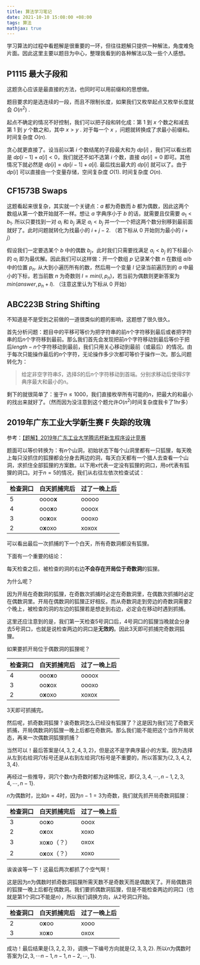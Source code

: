 ```yaml
---
title: 算法学习笔记
date: 2021-10-10 15:08:00 +08:00
tags: 算法
mathjax: true
---
```


学习算法的过程中看题解是很重要的一环，但往往题解只提供一种解法，角度难免片面。因此这里主要以题目为中心，整理我看到的各种解法以及一些个人感想。

## P1115 最大子段和

这题贪心应该是最直接的方法，也同时可以用前缀和的思想做。

题目要求的是选连续的一段，而且不限制长度，如果我们又枚举起点又枚举长度就会 $O(n^2)$ .

起点不确定的情况不好控制，我们可以把子段和转化成：第 $1$ 到 $x$ 个数之和减去第 $1$ 到 $y$ 个数之和，其中 $x > y$ . 对于每一个 $x$ ，问题就转换成了求最小前缀和。时间复杂度 $O(n)$.

贪心就更直接了。设当前以第 $i$ 个数结尾的子段最大和为 $dp[i]$ ，我们可以看出若是 $dp[i - 1] + a[i] < 0$，我们就还不如不选第 $i$ 个数，直接 $dp[i] = 0$ 即可。其他情况下就必然是 $dp[i] = dp[i - 1] + a[i]$. 最后找出最大的 $dp[i]$ 就可以了。由于 $dp[i]$ 可以直接由一个变量存储，空间复杂度 $O(1)$. 时间复杂度 $O(n)$.

## CF1573B Swaps

这题看起来很复杂，其实就一个关键点：$a$ 都为奇数而 $b$ 都为偶数，因此这两个数组从第一个数开始就不一样。想让 $a$ 字典序小于 $b$ 的话，就需要且仅需要 $a_1<b_1$. 所以只要找到一对 $a_i$ 和 $b_j$ 满足 $a_i<b_j$ 并一个一个把这两个数分别移到最前面就好了。此时问题就转化为找最小的 $i+j-2$. （若下标从 $0$ 开始则为最小的 $i+j$）

假设我们一定要选某个 $b$ 中的偶数 $b_j$，此时我们只需要找满足 $a_i<b_j$ 的下标最小的 $a_i$ 即为最优解。因此我们可以这样做：开一个数组 $p$ 记录某个数 $n$ 在数组 $a/b$ 中的位置 $p_n$. 从大到小遍历所有的数，然后用一个变量 $l$ 记录当前遍历到的 $a$ 中最小的下标，若当前数 $n$ 为奇数则 $l=min(l, p_n)$，若当前为偶数则更新答案为 $min(answer, p_n + l)$. （注意这里认为下标从 $0$ 开始）

## ABC223B String Shifting

不知道是不是受到之前做的一道很类似的题的影响，这题想了很久很久。

首先分析问题：题目中的平移可等价为把字符串的前$n$个字符移到最后或者把字符串的后$n$个字符移到最前。那么我们首先会发现把前$n$个字符移动到最后等价于把后$length-n$个字符移动到最前，我们只用关心移动到最前（或最后）的情况。由于每次只能操作最后的$n$个字符，无论操作多少次都可等价于操作一次。那么问题转化为：

> 给定非空字符串$S$，选择$S$的后$n$个字符移动到首端。分别求移动后使得$S$字典序最大和最小的$n$。

剩下的就很简单了：鉴于$n\leq1000$，我们直接枚举所有可能的$n$，把最大的和最小的找出来就好了。（然而因为没注意到这个题允许$O(n^2)$时间复杂度我卡了1hr多）

## 2019年广东工业大学新生赛 F 失踪的玫瑰

参考：[【题解】2019年广东工业大学腾讯杯新生程序设计竞赛](https://www.nowcoder.com/discuss/352755)

题面可以等价转换为：有$n$个山洞，初始状态下每个山洞里都有一只狐狸，每天晚上每只没抓住的狐狸都会分身去两边的洞，每天白天都有一个猎人去查看一个山洞，求抓住全部狐狸的方案数。以下用x代表一定没有狐狸的洞口，用o代表有狐狸的洞口。对于$n=5$的情况，我们从右往左依次检查试试：

| 检查洞口 | 白天抓捕完后 | 过了一晚上后 |
| -------- | ------------ | ------------ |
| 5        | oooo**x**    | ooooo        |
| 4        | ooo**x**o    | oooox        |
| 3        | oo**x**ox    | oooxo        |
| 2        | o**x**oxo    | xoxox        |

可以看出最后一次抓捕的下一个白天，所有奇数洞都没有狐狸。

下面有一个重要的结论：

每天检查之后，被检查的洞的右边**不会存在开局位于奇数洞**的狐狸。

为什么呢？

因为开局在奇数洞的狐狸，在奇数次抓捕时必定在奇数洞里，在偶数次抓捕时必定在偶数洞里。开局在偶数洞的狐狸正好相反。而从奇数洞走到旁边的奇数洞需要2个晚上，被检查的洞的左边的狐狸若是想走到右边，必定会在移动时遇到抓捕。

这里还应注意到的是，我们第一天检查5号洞口后，4号洞口的狐狸当晚就会分身去5号洞口，也就是说检查两边的洞口是**无效的**。因此3天即可抓捕完奇数洞狐狸。

如果要抓开局位于偶数洞的狐狸呢？

| 检查洞口 | 白天抓捕完后 | 过了一晚上后 |
| -------- | ------------ | ------------ |
| 4        | ooo**x**o    | oooox        |
| 3        | oo**x**ox    | oooxo        |
| 2        | o**x**oxo    | xoxox        |

3天即可抓捕完。

然后呢，抓奇数洞狐狸？诶奇数洞怎么已经没有狐狸了？这是因为我们花了奇数天抓捕，开局偶数洞的狐狸一晚上后都在奇数洞。那么我们能不能把这个当作开局状态，再来一次偶数洞狐狸抓捕？

当然可以！最后答案是$\{4,3,2,4,3,2\}$，但是这不是字典序最小的方案。因为选择从左到右给洞穴标号还是从右到左给洞穴标号是不重要的，所以答案为$\{2,3,4,2,3,4\}$.

再经过一些推导，洞穴个数$n$为奇数时都为这种情况，即$\{2,3,4,\cdots ,n-1,2,3,4,\cdots ,n-1\}$.

$n$为偶数时，比如$n=4$时，因为$n-1=3$为奇数，我们就先抓开局奇数洞狐狸：

| 检查洞口 | 白天抓捕完后   | 过了一晚上后 |
| -------- | -------------- | ------------ |
| 3        | oo**x**o       | ooox         |
| 2        | o**x**ox       | xoxo         |
| 3        | xo**x**o（？） | oxox         |
| 2        | o**x**ox（？） | xoxo         |

诶诶诶等一下！这最后两次都抓了个空气啊！

这是因为$n$为偶数时抓奇数洞狐狸所需天数不是奇数天而是偶数天了。开局偶数洞的狐狸一晚上后都在偶数洞。我们要抓偶数洞狐狸，但是不能检查两边的洞口（也就是第1个洞口不能是$n$），所以我们调换方向，从2号洞口开始。

| 检查洞口 | 白天抓捕完后 | 过了一晚上后 |
| -------- | ------------ | ------------ |
| 2        | o**x**oo     | xooo         |
| 3        | xo**x**o     | oxox         |

成功！最后结果是$\{3,2,2,3\}$，调换一下编号方向就是$\{2,3,3,2\}$. 所以$n$为偶数时答案为$\{2,3,\cdots n-1,n-1,n-2,\cdots ,1\}$.
